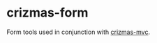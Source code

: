 # crizmas-form

Form tools used in conjunction with
[crizmas-mvc](https://github.com/raulsebastianmihaila/crizmas-mvc).
